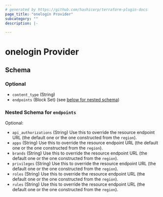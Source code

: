 ```yaml
---
# generated by https://github.com/hashicorp/terraform-plugin-docs
page_title: "onelogin Provider"
subcategory: ""
description: |-
  
---
```


# onelogin Provider





<!-- schema generated by tfplugindocs -->
## Schema

### Optional

- `content_type` (String)
- `endpoints` (Block Set) (see [below for nested schema](#nestedblock--endpoints))

<a id="nestedblock--endpoints"></a>
### Nested Schema for `endpoints`

Optional:

- `api_authorizations` (String) Use this to override the resource endpoint URL (the default one or the one constructed from the `region`).
- `apps` (String) Use this to override the resource endpoint URL (the default one or the one constructed from the `region`).
- `brands` (String) Use this to override the resource endpoint URL (the default one or the one constructed from the `region`).
- `privileges` (String) Use this to override the resource endpoint URL (the default one or the one constructed from the `region`).
- `roles` (String) Use this to override the resource endpoint URL (the default one or the one constructed from the `region`).
- `rules` (String) Use this to override the resource endpoint URL (the default one or the one constructed from the `region`).
